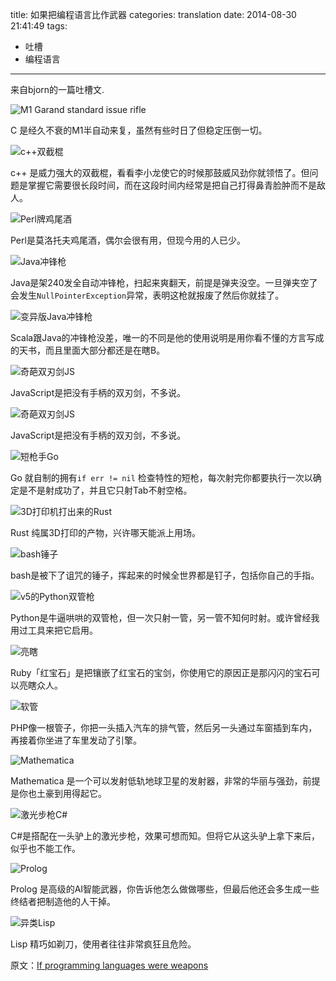 title: 如果把编程语言比作武器
categories: translation 
date: 2014-08-30 21:41:49
tags:
- 吐槽
- 编程语言
---

来自bjorn的一篇吐槽文.

<!-- more -->

![M1 Garand standard issue rifle](1zrekyewqiaxq_small.png)

C 是经久不衰的M1半自动来复，虽然有些时日了但稳定压倒一切。


![c++双截棍](nbipbvfwmqb7va_small.png)

c++ 是威力强大的双截棍，看看李小龙使它的时候那鼓威风劲你就领悟了。但问题是掌握它需要很长段时间，而在这段时间内经常是把自己打得鼻青脸肿而不是敌人。


![Perl牌鸡尾酒](4bukyhephoe7g_small.png)

Perl是莫洛托夫鸡尾酒，偶尔会很有用，但现今用的人已少。

![Java冲锋枪](qmhanlakiyccw_small.png)

Java是架240发全自动冲锋枪，扫起来爽翻天，前提是弹夹没空。一旦弹夹空了会发生`NullPointerException`异常，表明这枪就报废了然后你就挂了。


![变异版Java冲锋枪](odb1et34erhiq_small.png)

Scala跟Java的冲锋枪没差，唯一的不同是他的使用说明是用你看不懂的方言写成的天书，而且里面大部分都还是在瞎B。

![奇葩双刃剑JS](tdsjt1pa55fafg_small.png)

JavaScript是把没有手柄的双刃剑，不多说。


![奇葩双刃剑JS](2apco7plivhetq_small.png)

JavaScript是把没有手柄的双刃剑，不多说。


![短枪手Go](2apco7plivhetq_small.png)

Go 就自制的拥有`if err != nil` 检查特性的短枪，每次射完你都要执行一次以确定是不是射成功了，并且它只射Tab不射空格。


![3D打印机打出来的Rust](ngydoijonok5sg_small.png)

Rust 纯属3D打印的产物，兴许哪天能派上用场。


![bash锤子](zjgvgtmrhgmpw_small.png)

bash是被下了诅咒的锤子，挥起来的时候全世界都是钉子，包括你自己的手指。


![v5的Python双管枪](dvtsddj7yqfna_small.png)

Python是牛逼哄哄的双管枪，但一次只射一管，另一管不知何时射。或许曾经我用过工具来把它启用。


![亮瞎](ysu6nkp3etd8yw_small.png)

Ruby「红宝石」是把镶嵌了红宝石的宝剑，你使用它的原因正是那闪闪的宝石可以亮瞎众人。


![软管](hxqywt4ymqxqza_small.png)

PHP像一根管子，你把一头插入汽车的排气管，然后另一头通过车窗插到车内，再接着你坐进了车里发动了引擎。


![Mathematica ](f38gi2tpijc7q_small.png)

Mathematica 是一个可以发射低轨地球卫星的发射器，非常的华丽与强劲，前提是你也土豪到用得起它。


![激光步枪C#](ddmvewfmbobm0g_small.png)

C#是搭配在一头驴上的激光步枪，效果可想而知。但将它从这头驴上拿下来后，似乎也不能工作。


![Prolog](i7vzcuof4i61a_small.png)

Prolog 是高级的AI智能武器，你告诉他怎么做做哪些，但最后他还会多生成一些终结者把制造他的人干掉。


![异类Lisp](w15natoim2lezq_small.png)

Lisp 精巧如剃刀，使用者往往非常疯狂且危险。


原文：[If programming languages were weapons](http://bjorn.tipling.com/if-programming-languages-were-weapons)
